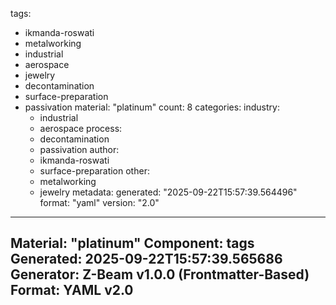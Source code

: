 tags:
  - ikmanda-roswati
  - metalworking
  - industrial
  - aerospace
  - jewelry
  - decontamination
  - surface-preparation
  - passivation
material: "platinum"
count: 8
categories:
  industry:
    - industrial
    - aerospace
  process:
    - decontamination
    - passivation
  author:
    - ikmanda-roswati
    - surface-preparation
  other:
    - metalworking
    - jewelry
metadata:
  generated: "2025-09-22T15:57:39.564496"
  format: "yaml"
  version: "2.0"

---
Material: "platinum"
Component: tags
Generated: 2025-09-22T15:57:39.565686
Generator: Z-Beam v1.0.0 (Frontmatter-Based)
Format: YAML v2.0
---